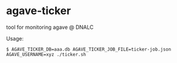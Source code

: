 # agave-ticker
tool for monitoring agave @ DNALC

Usage:

`$ AGAVE_TICKER_DB=aaa.db AGAVE_TICKER_JOB_FILE=ticker-job.json AGAVE_USERNAME=xyz ./ticker.sh`

